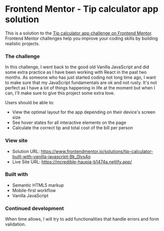 # Frontend Mentor - Tip calculator app solution

This is a solution to the [Tip calculator app challenge on Frontend Mentor](https://www.frontendmentor.io/challenges/tip-calculator-app-ugJNGbJUX). Frontend Mentor challenges help you improve your coding skills by building realistic projects.


### The challenge

In this challenge, I went back to the good old Vanilla JavaScript and did some extra practice as I have been working with React in the past two months. As someone who has just started coding not long time ago, I want to make sure that my JavaScript fundamentals are ok and not rusty. It's not perfect as I have a lot of things happening in life at the moment but when I can, I'll make sure to give this project some extra love.

Users should be able to:

- View the optimal layout for the app depending on their device's screen size
- See hover states for all interactive elements on the page
- Calculate the correct tip and total cost of the bill per person

### View site
- Solution URL: https://www.frontendmentor.io/solutions/tip-calculator-built-with-vanilla-javascript-Bk_0lvs4q
- Live Site URL: https://incredible-haupia-b1474a.netlify.app/

### Built with

- Semantic HTML5 markup
- Mobile-first workflow
- Vanilla JavaScript


### Continued development

When time allows, I will try to add functionalities that handle errors and form validation.

